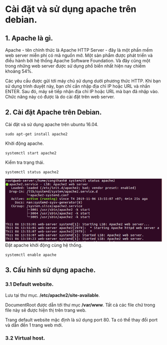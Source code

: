 # Cài đặt và sử dụng apache trên debian.


## 1. Apache là gì.

Apache - tên chính thức là Apache HTTP Server - đây là một phần mềm web server miễn phí có mã nguồn mở. Một sản phẩm được phát triển và điều hành bởi hệ thống Apache Software Foundation. Và đây cũng một trong những web server được sử dụng phổ biến nhất hiện nay chiếm khoảng 54%.

Các yêu cầu được gửi tới máy chủ sử dụng dưới phương thức HTTP. Khi bạn sử dụng trình duyệt này, bạn chỉ cần nhập địa chỉ IP hoặc URL và nhấn ENTER. Sau đó, máy sẽ tiếp nhận địa chỉ IP hoặc URL mà bạn đã nhập vào. Chức năng này có được là do cài đặt trên web server.


## 2. Cài đặt Apache trên Debian.
Cài đặt và sử dụng apache trên ubuntu 16.04.
```
sudo apt-get install apache2
```

Khởi động apache.
```
systemctl start apache2
```
Kiểm tra trạng thái.
```
systemctl status apache2
```
![](anhhttp/anh8.png)
Đặt apache khởi động cùng hệ thống.
```
systemctl enable apache
```
## 3. Cấu hình sử dụng apache.
### 3.1 Default website.

Lưu tại thư mục. **/etc/apache2/site-available**.

DocumentRoot được dẫn tới thư mục **/var/www**.
 Tất cả các file chứ trong file này sẽ được hiện thị trên trang web.

Trang default website mặc định là sử dụng port 80. Ta có thể thay đổi port và dẫn đến 1 trang web mới.
### 3.2 Virtual host.
